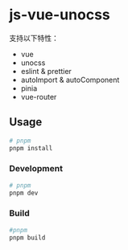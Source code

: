 # js-vue-unocss

支持以下特性：

- vue
- unocss
- eslint & prettier
- autoImport & autoComponent
- pinia
- vue-router

## Usage

```sh
# pnpm
pnpm install
```

### Development

```sh
# pnpm
pnpm dev
```

### Build

```sh
#pnpm
pnpm build
```
